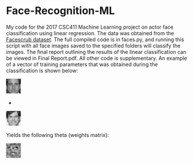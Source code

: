 # Face-Recognition-ML

My code for the 2017 CSC411 Machine Learning project on actor face classification using linear regression. The data was obtained from the [Facescrub dataset](http://vintage.winklerbros.net/facescrub.html). The full compiled code is in faces.py, and running this script with all face images saved to the specified folders will classify the images. The final report outlining the results of the linear classification can be viewed in Final Report.pdf. All other code is supplementary. An example of a vector of training parameters that was obtained during the classification is shown below:

<img src="carell1.jpg" width="40">

+

<img src="hader3.jpg" width="40">

Yields the following theta (weights matrix): 

<img src="theta.jpg" width="40">
